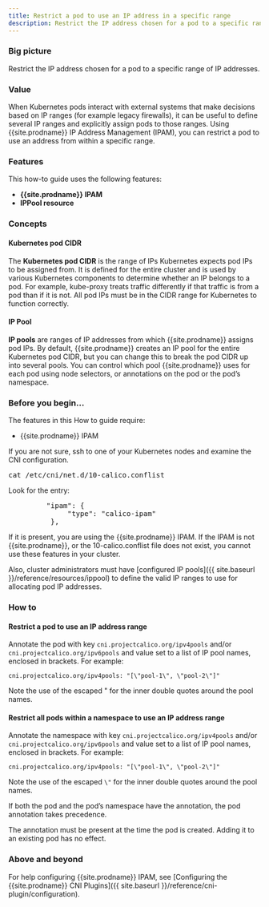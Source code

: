 ```yaml
---
title: Restrict a pod to use an IP address in a specific range
description: Restrict the IP address chosen for a pod to a specific range of IP addresses.
---
```


### Big picture

Restrict the IP address chosen for a pod to a specific range of IP addresses.

### Value

When Kubernetes pods interact with external systems that make decisions based on IP ranges (for example legacy firewalls), it can be useful to define several IP ranges and explicitly assign pods to those ranges. Using {{site.prodname}} IP Address Management (IPAM), you can restrict a pod to use an address from within a specific range.

### Features

This how-to guide uses the following features: 

- **{{site.prodname}} IPAM**
- **IPPool resource**  

### Concepts

#### Kubernetes pod CIDR 

The **Kubernetes pod CIDR** is the range of IPs Kubernetes expects pod IPs to be assigned from.   It is defined for the entire cluster and is used by various Kubernetes components to determine whether an IP belongs to a pod. For example, kube-proxy treats traffic differently if that traffic is from a pod than if it is not. All pod IPs must be in the CIDR range for Kubernetes to function correctly.

#### IP Pool

**IP pools** are ranges of IP addresses from which {{site.prodname}} assigns pod IPs. By default, {{site.prodname}} creates an IP pool for the entire Kubernetes pod CIDR, but you can change this to break the pod CIDR up into several pools. You can control which pool {{site.prodname}} uses for each pod using node selectors, or annotations on the pod or the pod’s namespace.

### Before you begin...

The features in this How to guide require: 

- {{site.prodname}} IPAM

If you are not sure, ssh to one of your Kubernetes nodes and examine the CNI configuration.

<pre>
cat /etc/cni/net.d/10-calico.conflist
</pre>

Look for the entry:

<pre>
         "ipam": {
              "type": "calico-ipam"
          },
</pre>

If it is present, you are using the {{site.prodname}} IPAM. If the IPAM is not {{site.prodname}}, or the 10-calico.conflist file does not exist, you cannot use these features in your cluster.

Also, cluster administrators must have [configured IP pools]({{ site.baseurl }}/reference/resources/ippool) to define the valid IP ranges to use for allocating pod IP addresses.

### How to

#### Restrict a pod to use an IP address range

Annotate the pod with key `cni.projectcalico.org/ipv4pools` and/or `cni.projectcalico.org/ipv6pools` and value set to a list of IP pool names, enclosed in brackets.  For example:

`cni.projectcalico.org/ipv4pools: "[\"pool-1\", \"pool-2\"]"`

Note the use of the escaped \" for the inner double quotes around the pool names.

#### Restrict all pods within a namespace to use an IP address range

 Annotate the namespace with key `cni.projectcalico.org/ipv4pools` and/or `cni.projectcalico.org/ipv6pools` and value set to a list of IP pool names, enclosed in brackets.  For example:

`cni.projectcalico.org/ipv4pools: "[\"pool-1\", \"pool-2\"]"`

Note the use of the escaped `\"` for the inner double quotes around the pool names.

If both the pod and the pod’s namespace have the annotation, the pod annotation takes precedence.

The annotation must be present at the time the pod is created. Adding it to an existing pod has no effect. 

### Above and beyond

For help configuring {{site.prodname}} IPAM, see [Configuring the {{site.prodname}} CNI Plugins]({{ site.baseurl }}/reference/cni-plugin/configuration). 
